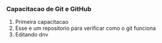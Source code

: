 ### Capacitacao de Git e GitHub

1. Primeira capacitacao
2. Esse e um repositorio para verificar como o  git funciona
3. Editando dnv
